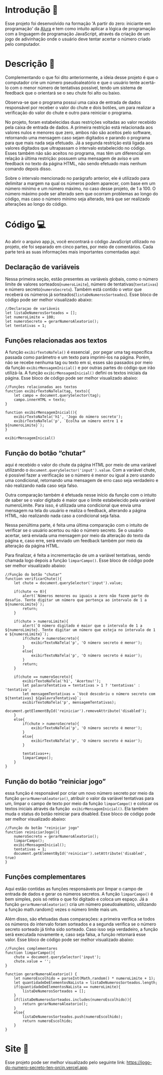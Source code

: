 # Introdução :page_facing_up:
Esse projeto foi desenvolvido na formação 'A partir do zero: iniciante em programação' da [Alura](https://www.alura.com.br/) e tem como 
intuito aplicar a lógica de programação com a linguagem de programação JavaScript, através da criação de um 
jogo de adivinhação onde o usuário deve tentar acertar o número criado pelo computador.

# Descrição :notebook:
Complementando o que foi dito anteriormente, a ideia desse projeto é que o computador crie um número pseudoaleatório
e que o usuário tente acertá-lo com o menor número de tentativas possível, tendo um sistema de feedback que o orientará se o seu chute foi alto ou baixo.

Observa-se que o programa possui uma caixa de entrada de dados responsável por receber o valor do chute e dois botões, um para realizar a verificação do 
valor do chute e outro para reiniciar o programa.

No projeto, foram estabelecidas duas restrições voltadas ao valor recebido pela caixa de entrada de dados. A primeira restrição está relacionada aos valores
nulos e menores que zero, ambos não são aceitos pelo software, retornando uma mensagem caso sejam digitados e parando o programa para que mais nada seja efetuado. 
Já a segunda restrição está ligada aos valores digitados que ultrapassam o intervalo estabelecido no código. Esses também não são aceitos no programa, mas têm um 
diferencial em relação à última restrição: possuem uma mensagem de aviso e um feedback no texto da página HTML, não sendo efetuado mais nenhum comando depois disso.

Sobre o intervalo mencionado no parágrafo anterior, ele é utilizado para delimitar a margem na qual os números podem aparecer, com base em um número mínimo e um número máximo, 
no caso desse projeto, de 1 a 100. O número máximo pode ser alterado sem que ocorram problemas ao longo do código, mas caso o número mínimo seja alterado, 
terá que ser realizado alterações ao longo do código.

# Código :computer:
Ao abrir o arquivo app.js, você encontrará o código JavaScript utilizado no projeto, ele foi separado em cinco partes, por meio de comentários.
Cada parte terá as suas informações mais importantes comentadas aqui:

## Declaração de variáveis
Nessa primeira seção, estão presentes as variáveis globais, como o número limite de valores sorteados(```numeroLimite```), número de tentativas(```tentativas```) e número secreto(```numeroSecreto```).
Também está contido o vetor que receberá os números já sorteados(```listaDeNumerosSorteados```). Esse bloco de código pode ser melhor visualizado abaixo:

```
//Declaraçao de variáveis
let listaDeNumerosSorteados = [];
let numeroLimite = 100;
let numeroSecreto = gerarNumeroAleatorio();
let tentativas = 1;
```

## Funções relacionadas aos textos 
A função  ```exibirTextoNaTela()``` é essencial , por pegar uma tag específica passada como parâmetro e um texto para imprimi-los na página. Porém,
não se recebe nenhuma tag ou texto em si, esses são passados por meio da função ```exibirMensagemInicial()``` e por outras partes do código que irão utilizá-la.
A função ```exibirMensagemInicial()``` defini os textos iniciais da página. Esse bloco de código pode ser melhor visualizado abaixo:

```
//Funções relacionadas aos textos
function exibirTextoNaTela(tag, texto){
    let campo = document.querySelector(tag);
    campo.innerHTML = texto;
}

function exibirMensagemInicial(){
    exibirTextoNaTela('h1', 'Jogo do número secreto');
    exibirTextoNaTela('p', `Ecolha um número entre 1 e ${numeroLimite}`);
} 

exibirMensagemInicial()
```

## Função do botão “chutar”
aqui é recebido o valor do chute da página HTML por meio de uma variável utilizando o ```document.querySelector('input').value```. Com a variável chute, é possível
fazer a verificação se o número é menor ou igual a zero usando uma condicional, retornando uma mensagem de erro caso seja verdadeiro e não realizando nada caso seja falso.

Outra comparação também é efetuada nesse início da função com o intuito de saber se o valor digitado é maior que o limite estabelecido pela variável numeroLimite. Para isso, é utilizada uma condicional que
envia uma mensagem na tela do usuário e realiza o feedback, alterando a página HTML, não realizando nada caso a condicional seja falsa.

Nessa penúltima parte, é feita uma última comparação com o intuito de verificar se o usuário acertou ou não o número secreto. Se o usuário acertar, será enviada uma mensagem por meio da alteração do texto da página e, caso erre, será enviado
um feedback também por meio da alteração da página HTML.

Para finalizar, é feita a incrementação de um a variável tentativas, sendo chamada logo depois a função ```limparCampo()```. Esse bloco de código pode ser melhor visualizado abaixo:

```
//Função do botão "chutar"
function verificarChute(){
    let chute = document.querySelector('input').value;

    if(chute <= 0){
        alert(`Números menores ou iguais a zero não fazem parte do desafio. Tente digitar um número que pertença ao intervalo de 1 a ${numeroLimite}`);
        return;
    }

    if(chute > numeroLimite){
        alert(`O número digitado é maior que o intervalo de 1 a ${numeroLimite}. Tente digitar um número que esteja no intervalo de 1 e ${numeroLimite}`);
        if(chute > numeroSecreto){
            exibirTextoNaTela('p', 'O número secreto é menor');
        }
        else{
            exibirTextoNaTela('p', 'O número secreto é maior');
        }
        return;
    }
    
    if(chute == numeroSecreto){
        exibirTextoNaTela('h1', 'Acertou!');
        let palavraTentativa = tentativas > 1 ? 'tentativas' : 'tentativa';
        let mensagemTentativas = `Você descobriu o número secreto com ${tentativas} ${palavraTentativa}`;
        exibirTextoNaTela('p', mensagemTentativas);
        document.getElementById('reiniciar').removeAttribute('disabled');
    }
    else{
        if(chute > numeroSecreto){
            exibirTextoNaTela('p', 'O número secreto é menor');
        }
        else{
            exibirTextoNaTela('p', 'O número secreto é maior');
        }

        tentativas++;
        limparCampo();
    }
}
```

## Função do botão “reiniciar jogo”
essa função é responsável por criar um novo número secreto por meio da função ```gerarNumeroAleatorio()```, 
atribuir o valor da variável tentativas para um, limpar o campo de texto por meio da função ```limparCampo()``` e colocar os 
textos iniciais através da função  ```exibirMensagemInicial()```. Ela também muda o status do botão reiniciar para disabled.
Esse bloco de código pode ser melhor visualizado abaixo:
```
//Função do botão "reiniciar jogo"
function reiniciarJogo(){
    numeroSecreto = gerarNumeroAleatorio();
    limparCampo();
    exibirMensagemInicial();
    tentativas = 1;
    document.getElementById('reiniciar').setAttribute('disabled', true)
}
```

## Funções complementares
Aqui estão contidas as funções responsáveis por limpar o campo de entrada de dados e gerar os números secretos. A função ```limparCampo()``` é bem simples, pois só retira o que foi digitado e coloca um espaço. Já a função ```gerarNumeroAleatorio()``` cria um número 
pseudoaleatório, utilizando a função math.random() vezes o número limite mais um. 

Além disso, são efetuadas duas comparações: a primeira verifica
se todos os números do intervalo foram sorteados e a segunda verifica se o número secreto sorteado já tinha sido sorteado. Caso isso seja verdadeiro, 
a função será executada novamente e, caso seja falsa, a função retornará esse valor. Esse bloco de código pode ser melhor visualizado abaixo:
```
//Funções complementares
function limparCampo(){
    chute = document.querySelector('input');
    chute.value = '';
}

function gerarNumeroAleatorio() {
    let numeroEscolhido = parseInt(Math.random() * numeroLimite + 1);
    let quantidadeDeElementosNaLista = listaDeNumerosSorteados.length;
    if(quantidadeDeElementosNaLista == numeroLimite){
        listaDeNumerosSorteados = [];
    }
    if(listaDeNumerosSorteados.includes(numeroEscolhido)){
        return gerarNumeroAleatorio();
    }
    else{
        listaDeNumerosSorteados.push(numeroEscolhido);
        return numeroEscolhido;
    }
}
```

# Site :mag_right:
Esse projeto pode ser melhor visualizado pelo seguinte link: https://jogo-do-numero-secreto-ten-orcin.vercel.app.
